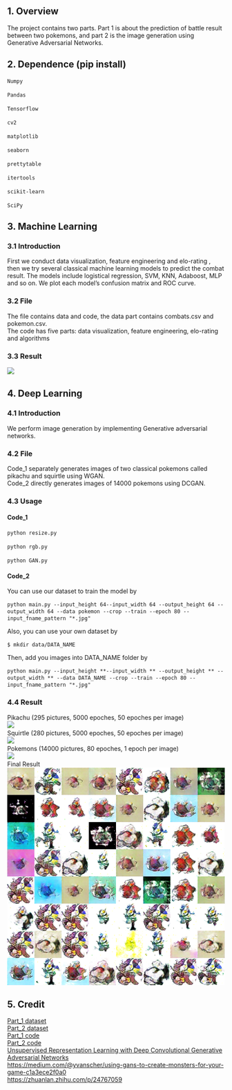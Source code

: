 ## 1. Overview
The project contains two parts. Part 1 is about the prediction of battle result between two pokemons, and part 2 is the image generation using Generative Adversarial Networks.<br>
## 2. Dependence (pip install)
<pre><code>Numpy<br>
Pandas<br/>
Tensorflow<br/>
cv2<br/>
matplotlib<br/>
seaborn<br/>
prettytable<br/>
itertools<br/>
scikit-learn<br/>
SciPy<br/></code></pre>
## 3. Machine Learning
### 3.1 Introduction
First we conduct data visualization, feature engineering and elo-rating , then we try several classical machine learning models to predict the combat result. The models include logistical regression, SVM, KNN, Adaboost, MLP and so on. We plot each model’s confusion matrix and ROC curve.<br>
### 3.2 File
The file contains data and code, the data part contains combats.csv and pokemon.csv.<br> 
The code has five parts: data visualization, feature engineering, elo-rating and algorithms<br/>
### 3.3 Result
![](part1/Result.png)<br/>
## 4. Deep Learning
### 4.1 Introduction
We perform image generation by implementing Generative adversarial networks.
### 4.2 File
Code_1 separately generates images of two classical pokemons called pikachu and squirtle using WGAN.<br/>
Code_2 directly generates images of 14000 pokemons using DCGAN.<br/>
### 4.3 Usage
#### Code_1
<pre><code>python resize.py<br/>
python rgb.py<br/>
python GAN.py<br/></code></pre>
#### Code_2
You can use our dataset to train the model by<br/>
<pre><code>python main.py --input_height 64--input_width 64 --output_height 64 --output_width 64 --data pokemon --crop --train --epoch 80 --input_fname_pattern "*.jpg"</code></pre>
Also, you can use your own dataset by<br/>
<pre><code>$ mkdir data/DATA_NAME</code></pre>
Then, add you images into DATA_NAME folder by
<pre><code>python main.py --input_height **--input_width ** --output_height ** --output_width ** --data DATA_NAME --crop --train --epoch 80 --input_fname_pattern "*.jpg"</code></pre>
### 4.4 Result
Pikachu (295 pictures, 5000 epoches, 50 epoches per image)<br>
![](part2/results/Pikachu.gif)<br>
Squirtle (280 pictures, 5000 epoches, 50 epoches per image)<br>
![](part2/results/Squirtle.gif)<br>
Pokemons (14000 pictures, 80 epoches, 1 epoch per image)<br>
![](part2/results/Pokemon_all.gif)<br>
Final Result<br/>
![](part2/results/final_result.png)<br>
## 5. Credit
[Part_1 dataset](https://www.kaggle.com/terminus7/pokemon-challenge)<br/>
[Part_2 dataset](https://www.kaggle.com/thedagger/pokemon-generation-one)<br/>
[Part_1 code](https://github.com/llSourcell/Pokemon_GAN)<br/>
[Part_2 code](https://github.com/carpedm20/DCGAN-tensorflow)<br/>
[Unsupervised Representation Learning with Deep Convolutional Generative Adversarial Networks](https://arxiv.org/abs/1511.06434)<br/>
https://medium.com/@yvanscher/using-gans-to-create-monsters-for-your-game-c1a3ece2f0a0<br/>
https://zhuanlan.zhihu.com/p/24767059<br/>
